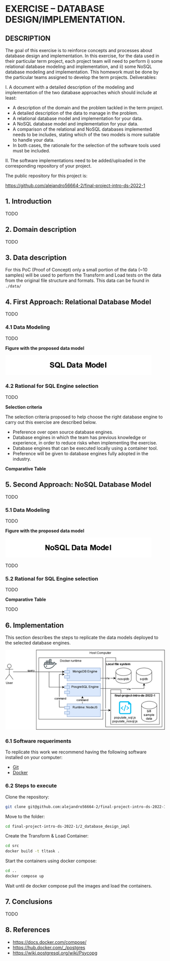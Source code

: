 # EXERCISE – DATABASE DESIGN/IMPLEMENTATION.

## DESCRIPTION

The goal of this exercise is to reinforce concepts and processes about database design and implementation. In this exercise, for the data used in their particular term project, each project team will need to perform i) some relational database modeling and implementation, and ii) some NoSQL database modeling and implementation. This homework must be done by the particular teams assigned to develop the term projects.
Deliverables:

I.	A document with a detailed description of the modeling and implementation of the two database approaches which should include at least:
- A description of the domain and the problem tackled in the term project.
- A detailed description of the data to manage in the problem.
- A relational database model and implementation for your data. 
- A NoSQL database model and implementation for your data. 
- A comparison of the relational and NoSQL databases implemented needs to be includes, stating which of the two models is more suitable to handle your data.
- In both cases, the rationale for the selection of the software tools used must be included.

II.	The software implementations need to be added/uploaded in the corresponding repository of your project.

The public repository for this project is:

https://github.com/alejandro56664-2/final-project-intro-ds-2022-1

## 1. Introduction

TODO 

## 2. Domain description

TODO

## 3. Data description



For this PoC  (Proof of Concept) only a small portion of the data (~10 samples) will be used to perform the Transform and Load tests on the data from the original file structure and formats. This data can be found in ```./data/```

## 4. First Approach: Relational Database Model

TODO

### 4.1 Data Modeling

TODO

**Figure with the proposed data model** 

![sql model](./assets/exercise_db_design_impl-sql_data_model.drawio.png)

### 4.2 Rational for SQL Engine selection

TODO

**Selection criteria**

The selection criteria proposed to help choose the right database engine to carry out this exercise are described below.

- Preference over open source database engines.
- Database engines in which the team has previous knowledge or experience, in order to reduce risks when implementing the exercise.
- Database engines that can be executed locally using a container tool.
- Preference will be given to database engines fully adopted in the industry.

**Comparative Table**

## 5. Second Approach: NoSQL Database Model

TODO

### 5.1 Data Modeling

TODO

**Figure with the proposed data model**

![nosql model](./assets/exercise_db_design_impl-nosql_data_model.drawio.png)

TODO

### 5.2 Rational for SQL Engine selection

TODO

**Comparative Table**

TODO

## 6. Implementation 

This section describes the steps to replicate the data models deployed to the selected database engines.

![exercise schema](./assets/exercise_db_design_impl-exercise_scheme.drawio.png)

### 6.1 Software requeriments

To replicate this work we recommend having the following software installed on your computer:

- [Git](https://git-scm.com/)
- [Docker](https://www.docker.com/products/docker-desktop/)

### 6.2 Steps to execute

Clone the repository:
```sh
git clone git@github.com:alejandro56664-2/final-project-intro-ds-2022-1.git
```
Move to the folder:

```sh
cd final-project-intro-ds-2022-1/2_database_design_impl
```
Create the Transform & Load Container:

```sh
cd src
docker build -t tltask .
```

Start the containers using docker compose:
```sh
cd ..
docker compose up
```
Wait until de docker compose pull the images and load the containers.

 
## 7. Conclusions

TODO

## 8. References

- https://docs.docker.com/compose/
- https://hub.docker.com/_/postgres
- https://wiki.postgresql.org/wiki/Psycopg
